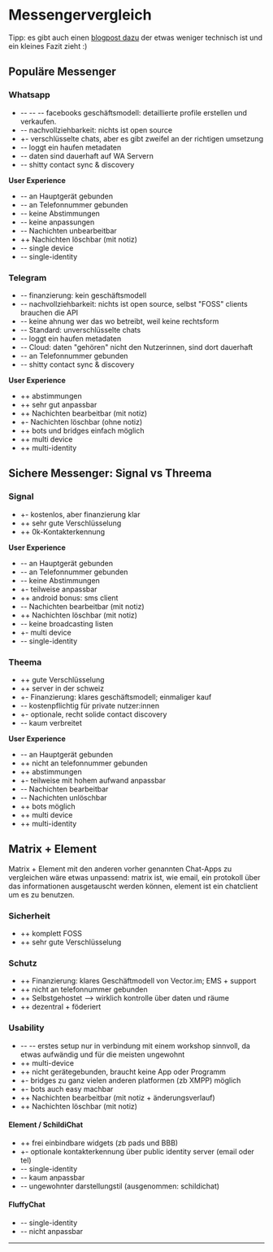 # Messengervergleich
Tipp: es gibt auch einen [blogpost dazu](https://listed.to/@lenowac/25576/messengerdebatte) der etwas weniger technisch ist und ein kleines Fazit zieht :)

## Populäre Messenger
### Whatsapp
* -- -- -- facebooks geschäftsmodell: detaillierte profile erstellen und verkaufen.
* -- nachvollziehbarkeit: nichts ist open source
* +- verschlüsselte chats, aber es gibt zweifel an der richtigen umsetzung
* -- loggt ein haufen metadaten
* -- daten sind dauerhaft auf WA Servern
* -- shitty contact sync & discovery

**User Experience**

* -- an Hauptgerät gebunden
* -- an Telefonnummer gebunden
* -- keine Abstimmungen
* -- keine anpassungen
* -- Nachichten unbearbeitbar
* ++ Nachichten löschbar (mit notiz)
* -- single device
* -- single-identity

### Telegram
* -- finanzierung: kein geschäftsmodell
* -- nachvollziehbarkeit: nichts ist open source, selbst "FOSS" clients brauchen die API
* -- keine ahnung wer das wo betreibt, weil keine rechtsform
* -- Standard: unverschlüsselte chats
* -- loggt ein haufen metadaten
* -- Cloud: daten "gehören" nicht den Nutzerinnen, sind dort dauerhaft
* -- an Telefonnummer gebunden
* -- shitty contact sync & discovery

**User Experience**

* ++ abstimmungen
* ++ sehr gut anpassbar
* ++ Nachichten bearbeitbar (mit notiz)
* +- Nachichten löschbar (ohne notiz)
* ++ bots und bridges einfach möglich
* ++ multi device
* ++ multi-identity

## Sichere Messenger: Signal vs Threema
### Signal
* +- kostenlos, aber finanzierung klar
* ++ sehr gute Verschlüsselung
* ++ 0k-Kontakterkennung

**User Experience**

* -- an Hauptgerät gebunden
* -- an Telefonnummer gebunden
* -- keine Abstimmungen
* +- teilweise anpassbar
* ++ android bonus: sms client
* -- Nachichten bearbeitbar (mit notiz)
* ++ Nachichten löschbar (mit notiz)
* -- keine broadcasting listen
* +- multi device
* -- single-identity


### Theema 
* ++ gute Verschlüsselung
* ++ server in der schweiz
* +- Finanzierung: klares geschäftsmodell; einmaliger kauf
* -- kostenpflichtig für private nutzer:innen
* +- optionale, recht solide contact discovery
* -- kaum verbreitet

**User Experience**

* -- an Hauptgerät gebunden
* ++ nicht an telefonnummer gebunden
* ++ abstimmungen
* +- teilweise mit hohem aufwand anpassbar
* -- Nachichten bearbeitbar
* -- Nachichten unlöschbar
* ++ bots möglich
* ++ multi device
* ++ multi-identity

## Matrix + Element
Matrix + Element mit den anderen vorher genannten Chat-Apps zu vergleichen wäre etwas unpassend: matrix ist, wie email, ein protokoll über das informationen ausgetauscht werden können, element ist ein chatclient um es zu benutzen.

### Sicherheit
* ++ komplett FOSS
* ++ sehr gute Verschlüsselung

### Schutz
* ++ Finanzierung: klares Geschäftmodell von Vector.im; EMS + support
* ++ nicht an telefonnummer gebunden
* ++ Selbstgehostet --> wirklich kontrolle über daten und räume
* ++ dezentral + föderiert

### Usability
* -- -- erstes setup nur in verbindung mit einem workshop sinnvoll, da etwas aufwändig und für die meisten ungewohnt
* ++ multi-device
* ++ nicht gerätegebunden, braucht keine App oder Programm
* +- bridges zu ganz vielen anderen platformen (zb XMPP) möglich
* +- bots auch easy machbar
* ++ Nachichten bearbeitbar (mit notiz + änderungsverlauf)
* ++ Nachichten löschbar (mit notiz)

#### Element / SchildiChat
* ++ frei einbindbare widgets (zb pads und BBB)
* +- optionale kontakterkennung über public identity server (email oder tel)
* -- single-identity
* -- kaum anpassbar
* -- ungewohnter darstellungstil (ausgenommen: schildichat)

#### FluffyChat
* -- single-identity
* -- nicht anpassbar

----
